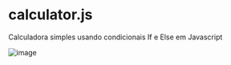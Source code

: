 # calculator.js

Calculadora simples usando condicionais If e Else em Javascript

![image](https://user-images.githubusercontent.com/53340131/143046492-70a230ff-9e54-4559-a326-47f43b5254a4.png)
